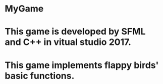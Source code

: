 # MyGame

# This game is developed by SFML and C++ in vitual studio 2017. 

# This game implements flappy birds' basic functions.
